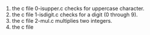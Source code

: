 1. the c file 0-isupper.c checks for uppercase character.
2. the c file 1-isdigit.c  checks for a digit (0 through 9).
3. the c file 2-mul.c multiplies two integers.
3. the c file